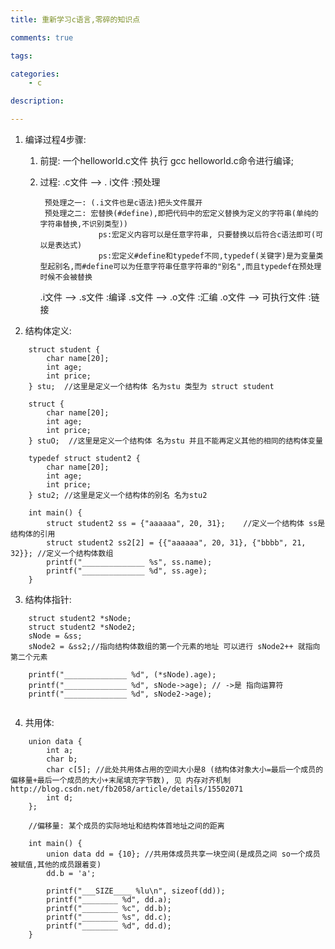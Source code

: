 ```yaml
---
title: 重新学习c语言,零碎的知识点 

comments: true    

tags: 

categories: 
    - c

description: 

---
```


1. 编译过程4步骤:

    1. 前提: 一个helloworld.c文件 执行 gcc helloworld.c命令进行编译;
    2. 过程: 
        .c文件 --> . i文件   :预处理
        
            预处理之一: (.i文件也是c语法)把头文件展开 
            预处理之二: 宏替换(#define),即把代码中的宏定义替换为定义的字符串(单纯的字符串替换,不识别类型))
                        ps:宏定义内容可以是任意字符串, 只要替换以后符合c语法即可(可以是表达式)
                        ps:宏定义#define和typedef不同,typedef(关键字)是为变量类型起别名,而#define可以为任意字符串任意字符串的"别名",而且typedef在预处理时候不会被替换
                
        .i文件 --> .s文件   :编译
        .s文件 --> .o文件   :汇编
        .o文件 --> 可执行文件 :链接

<!--more-->

2. 结构体定义:

```
    struct student {
        char name[20];
        int age;
        int price;
    } stu;  //这里是定义一个结构体 名为stu 类型为 struct student
    
    struct {
        char name[20];
        int age;
        int price;
    } stuO;  //这里是定义一个结构体 名为stu 并且不能再定义其他的相同的结构体变量
    
    typedef struct student2 {
        char name[20];
        int age;
        int price;
    } stu2; //这里是定义一个结构体的别名 名为stu2
    
    int main() {
        struct student2 ss = {"aaaaaa", 20, 31};    //定义一个结构体 ss是结构体的引用
        struct student2 ss2[2] = {{"aaaaaa", 20, 31}, {"bbbb", 21, 32}}; //定义一个结构体数组
        printf("______________ %s", ss.name);
        printf("______________ %d", ss.age);
    }
```

3. 结构体指针:

```aidl
    struct student2 *sNode;
    struct student2 *sNode2;
    sNode = &ss;
    sNode2 = &ss2;//指向结构体数组的第一个元素的地址 可以进行 sNode2++ 就指向第二个元素
    
    printf("______________ %d", (*sNode).age);
    printf("______________ %d", sNode->age); // ->是 指向运算符
    printf("______________ %d", sNode2->age); 
    
```

4. 共用体:

```aidl 
    union data {
        int a;
        char b;
        char c[5]; //此处共用体占用的空间大小是8 (结构体对象大小=最后一个成员的偏移量+最后一个成员的大小+末尾填充字节数), 见 内存对齐机制 http://blog.csdn.net/fb2058/article/details/15502071
        int d;
    };
    
    //偏移量: 某个成员的实际地址和结构体首地址之间的距离
    
    int main() {
        union data dd = {10}; //共用体成员共享一块空间(是成员之间 so一个成员被赋值,其他的成员跟着变)
        dd.b = 'a';
    
        printf("___SIZE____ %lu\n", sizeof(dd));
        printf("________ %d", dd.a);
        printf("________ %c", dd.b);
        printf("________ %s", dd.c);
        printf("________ %d", dd.d);
    }

```